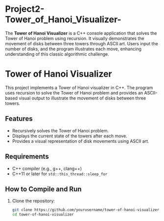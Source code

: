 # Project2-Tower_of_Hanoi_Visualizer-
The **Tower of Hanoi Visualizer** is a C++ console application that solves the Tower of Hanoi problem using recursion. It visually demonstrates the movement of disks between three towers through ASCII art. Users input the number of disks, and the program illustrates each move, enhancing understanding of this classic algorithmic challenge.
# Tower of Hanoi Visualizer

This project implements a Tower of Hanoi visualizer in C++. The program uses recursion to solve the Tower of Hanoi problem and provides an ASCII-based visual output to illustrate the movement of disks between three towers.

## Features

- Recursively solves the Tower of Hanoi problem.
- Displays the current state of the towers after each move.
- Provides a visual representation of disk movements using ASCII art.

## Requirements

- C++ compiler (e.g., g++, clang++)
- C++11 or later for `std::this_thread::sleep_for`

## How to Compile and Run

1. Clone the repository:
   ```bash
   git clone https://github.com/yourusername/tower-of-hanoi-visualizer.git
   cd tower-of-hanoi-visualizer
